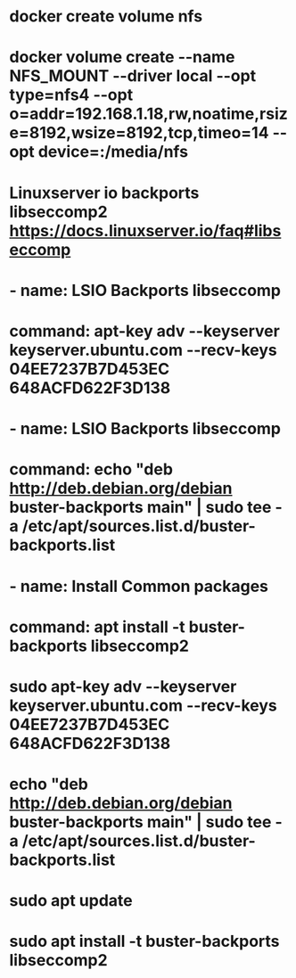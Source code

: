 # docker create volume nfs
# docker volume create --name NFS_MOUNT --driver local --opt type=nfs4 --opt o=addr=192.168.1.18,rw,noatime,rsize=8192,wsize=8192,tcp,timeo=14 --opt device=:/media/nfs

# Linuxserver io backports libseccomp2 https://docs.linuxserver.io/faq#libseccomp
#
# - name: LSIO Backports libseccomp
#  command: apt-key adv --keyserver keyserver.ubuntu.com --recv-keys 04EE7237B7D453EC 648ACFD622F3D138

# - name: LSIO Backports libseccomp
#  command: echo "deb http://deb.debian.org/debian buster-backports main" | sudo tee -a /etc/apt/sources.list.d/buster-backports.list


# - name: Install Common packages
#  command: apt install -t buster-backports libseccomp2

# sudo apt-key adv --keyserver keyserver.ubuntu.com --recv-keys 04EE7237B7D453EC 648ACFD622F3D138
# echo "deb http://deb.debian.org/debian buster-backports main" | sudo tee -a /etc/apt/sources.list.d/buster-backports.list
# sudo apt update
# sudo apt install -t buster-backports libseccomp2
